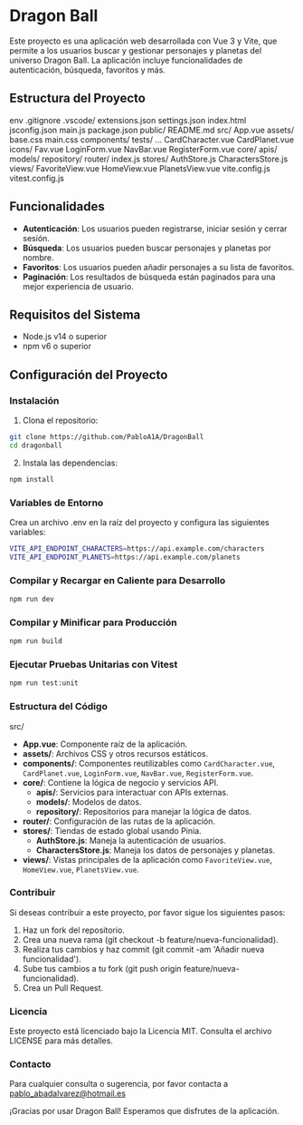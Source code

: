 # Dragon Ball

Este proyecto es una aplicación web desarrollada con Vue 3 y Vite, que permite a los usuarios buscar y gestionar personajes y planetas del universo Dragon Ball. La aplicación incluye funcionalidades de autenticación, búsqueda, favoritos y más.

## Estructura del Proyecto

env .gitignore .vscode/ extensions.json settings.json index.html jsconfig.json main.js package.json public/ README.md src/ App.vue assets/ base.css main.css components/ tests/ ... CardCharacter.vue CardPlanet.vue icons/ Fav.vue LoginForm.vue NavBar.vue RegisterForm.vue core/ apis/ models/ repository/ router/ index.js stores/ AuthStore.js CharactersStore.js views/ FavoriteView.vue HomeView.vue PlanetsView.vue vite.config.js vitest.config.js

## Funcionalidades

- **Autenticación**: Los usuarios pueden registrarse, iniciar sesión y cerrar sesión.
- **Búsqueda**: Los usuarios pueden buscar personajes y planetas por nombre.
- **Favoritos**: Los usuarios pueden añadir personajes a su lista de favoritos.
- **Paginación**: Los resultados de búsqueda están paginados para una mejor experiencia de usuario.

## Requisitos del Sistema

- Node.js v14 o superior
- npm v6 o superior

## Configuración del Proyecto

### Instalación

1. Clona el repositorio:

```sh
git clone https://github.com/PabloA1A/DragonBall
cd dragonball
`````

2. Instala las dependencias:

```sh
npm install
````

### Variables de Entorno

Crea un archivo .env en la raíz del proyecto y configura las siguientes variables:

```sh
VITE_API_ENDPOINT_CHARACTERS=https://api.example.com/characters
VITE_API_ENDPOINT_PLANETS=https://api.example.com/planets
`````

### Compilar y Recargar en Caliente para Desarrollo

```sh
npm run dev
````

### Compilar y Minificar para Producción

```sh
npm run build
````

### Ejecutar Pruebas Unitarias con Vitest

```sh
npm run test:unit
````

### Estructura del Código

src/
- **App.vue**: Componente raíz de la aplicación.
- **assets/**: Archivos CSS y otros recursos estáticos.
- **components/**: Componentes reutilizables como `CardCharacter.vue`, `CardPlanet.vue`, `LoginForm.vue`, `NavBar.vue`, `RegisterForm.vue`.
- **core/**: Contiene la lógica de negocio y servicios API.
  - **apis/**: Servicios para interactuar con APIs externas.
  - **models/**: Modelos de datos.
  - **repository/**: Repositorios para manejar la lógica de datos.
- **router/**: Configuración de las rutas de la aplicación.
- **stores/**: Tiendas de estado global usando Pinia.
  - **AuthStore.js**: Maneja la autenticación de usuarios.
  - **CharactersStore.js**: Maneja los datos de personajes y planetas.
- **views/**: Vistas principales de la aplicación como `FavoriteView.vue`, `HomeView.vue`, `PlanetsView.vue`.

### Contribuir

Si deseas contribuir a este proyecto, por favor sigue los siguientes pasos:

1. Haz un fork del repositorio.
2. Crea una nueva rama (git checkout -b feature/nueva-funcionalidad).
3. Realiza tus cambios y haz commit (git commit -am 'Añadir nueva funcionalidad').
4. Sube tus cambios a tu fork (git push origin feature/nueva-funcionalidad).
5. Crea un Pull Request.

### Licencia

Este proyecto está licenciado bajo la Licencia MIT. Consulta el archivo LICENSE para más detalles.

### Contacto

Para cualquier consulta o sugerencia, por favor contacta a pablo_abadalvarez@hotmail.es

¡Gracias por usar Dragon Ball! Esperamos que disfrutes de la aplicación.